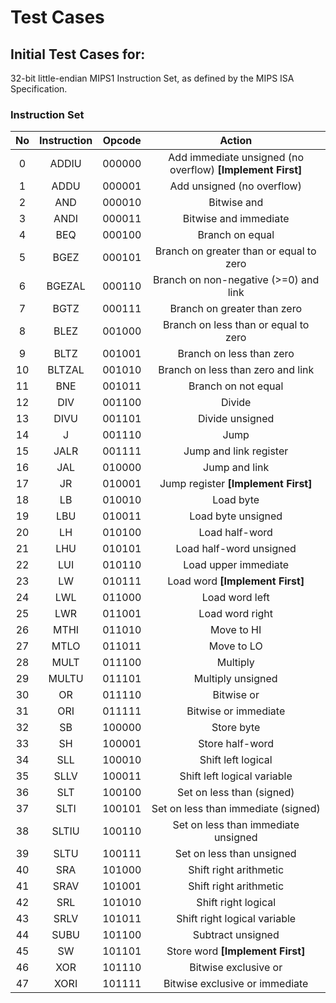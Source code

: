 Test Cases
==========

## Initial Test Cases for:

32-bit little-endian MIPS1 Instruction Set, as defined by the MIPS ISA Specification.

### Instruction Set


|       No      |       Instruction        |       Opcode      |       Action      |
| :----------------: | :---------------: | :---------------: | :----------------: |
|0|ADDIU|000000|Add immediate unsigned (no overflow)<b> [Implement First]</b>|
|1|ADDU|000001|Add unsigned (no overflow)|
|2|AND|000010|Bitwise and|
|3|ANDI|000011|Bitwise and immediate|
|4|BEQ|000100|Branch on equal|
|5|BGEZ|000101|Branch on greater than or equal to zero|
|6|BGEZAL|000110|Branch on non-negative (>=0) and link|
|7|BGTZ|000111|Branch on greater than zero|
|8|BLEZ|001000|Branch on less than or equal to zero|
|9|BLTZ|001001|Branch on less than zero|
|10|BLTZAL|001010|Branch on less than zero and link|
|11|BNE|001011|Branch on not equal|
|12|DIV|001100|Divide|
|13|DIVU|001101|Divide unsigned|
|14|J|001110|Jump|
|15|JALR|001111|Jump and link register|
|16|JAL|010000|Jump and link|
|17|JR|010001|Jump register<b> [Implement First]</b>|
|18|LB|010010|Load byte|
|19|LBU|010011|Load byte unsigned|
|20|LH|010100|Load half-word|
|21|LHU|010101|Load half-word unsigned|
|22|LUI|010110|Load upper immediate|
|23|LW|010111|Load word<b> [Implement First]</b>|
|24|LWL|011000|Load word left|
|25|LWR|011001|Load word right|
|26|MTHI|011010|Move to HI|
|27|MTLO|011011|Move to LO|
|28|MULT|011100|Multiply|
|29|MULTU|011101|Multiply unsigned|
|30|OR|011110|Bitwise or|
|31|ORI|011111|Bitwise or immediate|
|32|SB|100000|Store byte|
|33|SH|100001|Store half-word|
|34|SLL|100010|Shift left logical|
|35|SLLV|100011|Shift left logical variable|
|36|SLT|100100|Set on less than (signed)|
|37|SLTI|100101|Set on less than immediate (signed)|
|38|SLTIU|100110|Set on less than immediate unsigned|
|39|SLTU|100111|Set on less than unsigned|
|40|SRA|101000|Shift right arithmetic|
|41|SRAV|101001|Shift right arithmetic|
|42|SRL|101010|Shift right logical|
|43|SRLV|101011|Shift right logical variable|
|44|SUBU|101100|Subtract unsigned|
|45|SW|101101|Store word<b> [Implement First]</b>|
|46|XOR|101110|Bitwise exclusive or|
|47|XORI|101111|Bitwise exclusive or immediate|

